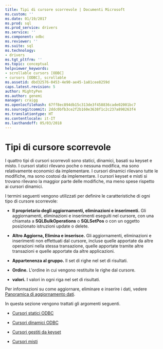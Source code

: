 ```yaml
---
title: Tipi di cursore scorrevole | Documenti Microsoft
ms.custom: ''
ms.date: 01/19/2017
ms.prod: sql
ms.prod_service: drivers
ms.service: ''
ms.component: odbc
ms.reviewer: ''
ms.suite: sql
ms.technology:
- drivers
ms.tgt_pltfrm: ''
ms.topic: conceptual
helpviewer_keywords:
- scrollable cursors [ODBC]
- cursors [ODBC], scrollable
ms.assetid: dbd32576-0453-4e90-ae45-1a81cee8259d
caps.latest.revision: 5
author: MightyPen
ms.author: genemi
manager: craigg
ms.openlocfilehash: 67ff8ec894db15c313de3f458836cade02001bc7
ms.sourcegitcommit: 2ddc0bfb3ce2f2b160e3638f1c2c237a898263f4
ms.translationtype: HT
ms.contentlocale: it-IT
ms.lasthandoff: 05/03/2018
---
```

# <a name="scrollable-cursor-types"></a>Tipi di cursore scorrevole
I quattro tipi di cursori scorrevoli sono statici, dinamici, basati su keyset e misto. I cursori statici rilevano poche o nessuna modifica, ma sono relativamente economici da implementare. I cursori dinamici rilevano tutte le modifiche, ma sono costosi da implementare. I cursori keyset e misti si trovano rilevano la maggior parte delle modifiche, ma meno spese rispetto ai cursori dinamici.  
  
 I termini seguenti vengono utilizzati per definire le caratteristiche di ogni tipo di cursore scorrevole:  
  
-   **Il proprietario degli aggiornamenti, eliminazioni e inserimenti.** Gli aggiornamenti, eliminazioni e inserimenti eseguiti nel cursore, con una chiamata a **SQLBulkOperations** o **SQLSetPos** o con un oggetto posizionato istruzioni update o delete.  
  
-   **Altro Aggiorna, Elimina e inserisce.** Gli aggiornamenti, eliminazioni e inserimenti non effettuati dal cursore, incluse quelle apportate da altre operazioni nella stessa transazione, quelle apportate tramite altre transazioni e quelle apportate da altre applicazioni.  
  
-   **Appartenenza al gruppo.** Il set di righe nel set di risultati.  
  
-   **Ordine.** L'ordine in cui vengono restituite le righe dal cursore.  
  
-   **valori.** I valori in ogni riga nel set di risultati.  
  
 Per informazioni su come aggiornare, eliminare e inserire i dati, vedere [Panoramica di aggiornamento dati](../../../odbc/reference/develop-app/updating-data-overview.md).  
  
 In questa sezione vengono trattati gli argomenti seguenti.  
  
-   [Cursori statici ODBC](../../../odbc/reference/develop-app/odbc-static-cursors.md)  
  
-   [Cursori dinamici ODBC](../../../odbc/reference/develop-app/odbc-dynamic-cursors.md)  
  
-   [Cursori gestiti da keyset](../../../odbc/reference/develop-app/keyset-driven-cursors.md)  
  
-   [Cursori misti](../../../odbc/reference/develop-app/mixed-cursors.md)
